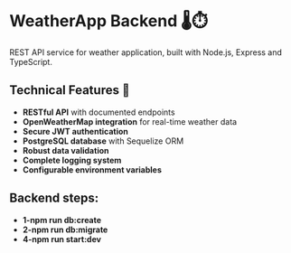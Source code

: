 # WeatherApp Backend 🌡️⏱️

REST API service for weather application, built with Node.js, Express and TypeScript.

## Technical Features 🚀

- **RESTful API** with documented endpoints
- **OpenWeatherMap integration** for real-time weather data
- **Secure JWT authentication**
- **PostgreSQL database** with Sequelize ORM
- **Robust data validation**
- **Complete logging system**
- **Configurable environment variables**

## Backend steps:
- **1-npm run db:create**
- **2-npm run db:migrate**
- **4-npm run start:dev**
